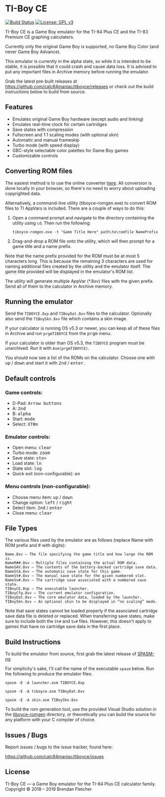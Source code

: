 # TI-Boy CE

[![Build Status](https://travis-ci.org/calc84maniac/tiboyce.svg)](https://travis-ci.org/calc84maniac/tiboyce)
[![License: GPL v3](https://img.shields.io/badge/License-GPLv3-blue.svg)](https://www.gnu.org/licenses/gpl-3.0)

TI-Boy CE is a Game Boy emulator for the TI-84 Plus CE and the TI-83 Premium CE graphing calculators.

Currently only the original Game Boy is supported, no Game Boy Color (and never Game Boy Advance).

This emulator is currently in the alpha state, so while it is intended to be stable, it is possible that it could crash and cause data loss. It is advised to put any important files in Archive memory before running the emulator.

Grab the latest pre-built releases at <https://github.com/calc84maniac/tiboyce/releases> or check out the build instructions below to build from source.

## Features

*   Emulates original Game Boy hardware (except audio and linking)
*   Emulates real-time clock for certain cartridges
*   Save states with compression
*   Fullscreen and 1:1 scaling modes (with optional skin)
*   Automatic and manual frameskip
*   Turbo mode (with speed display)
*   GBC-style selectable color palettes for Game Boy games
*   Customizable controls

## Converting ROM files

The easiest method is to use the online converter [here](https://calc84maniac.github.io/tiboyce/converter).
All conversion is done locally in your browser, so there's no need to worry about uploading copyrighted data.

Alternatively, a command-line utility (tiboyce-romgen.exe) to convert ROM files to TI AppVars is included. There are a couple of ways to do this:

1.  Open a command prompt and navigate to the directory containing the utility using `cd`. Then run the following:

        tiboyce-romgen.exe -t "Game Title Here" path\to\romfile NamePrefix

2.  Drag-and-drop a ROM file onto the utility, which will then prompt for a game title and a name prefix.

Note that the name prefix provided for the ROM must be at most 5 characters long. This is because the remaining 3 characters are used for naming additional files created by the utility and the emulator itself. The game title provided will be displayed in the emulator's ROM list.

The utility will generate multiple AppVar (*.8xv) files with the given prefix. Send all of them to the calculator in Archive memory.

## Running the emulator

Send the `TIBOYCE.8xp` and `TIBoyDat.8xv` files to the calculator. Optionally also send the `TIBoySkn.8xv` file which contains a skin image.

If your calculator is running OS v5.3 or newer, you can keep all of these files in Archive and run `prgmTIBOYCE` from the <kbd>prgm</kbd> menu.

If your calculator is older than OS v5.3, the `TIBOYCE` program must be unarchived. Run it with `Asm(prgmTIBOYCE)`.

You should now see a list of the ROMs on the calculator. Choose one with <kbd>up</kbd> / <kbd>down</kbd> and start it with <kbd>2nd</kbd> / <kbd>enter</kbd>.

## Default controls

### Game controls:
*   D-Pad: <kbd>Arrow buttons</kbd>
*   A: <kbd>2nd</kbd>
*   B: <kbd>alpha</kbd>
*   Start: <kbd>mode</kbd>
*   Select: <kbd>XTθn</kbd>

### Emulator controls:
*   Open menu: <kbd>clear</kbd>
*   Turbo mode: <kbd>zoom</kbd>
*   Save state: <kbd>sto></kbd>
*   Load state: <kbd>ln</kbd>
*   State slot: <kbd>log</kbd>
*   Quick exit (non-configurable): <kbd>on</kbd>

### Menu controls (non-configurable):
*   Choose menu item: <kbd>up</kbd> / <kbd>down</kbd>
*   Change option: <kbd>left</kbd> / <kbd>right</kbd>
*   Select item: <kbd>2nd</kbd> / <kbd>enter</kbd>
*   Close menu: <kbd>clear</kbd>

## File Types

The various files used by the emulator are as follows (replace Name with ROM prefix and # with digits):

    Name.8xv — The file specifying the game title and how large the ROM is.
    NameR##.8xv — Multiple files containing the actual ROM data.
    NameSAV.8xv — The contents of the battery-backed cartridge save data.
    NameStA.8xv — The automatic save state for this game.
    NameSt#.8xv — The manual save state for the given numbered slot.
    NameSv#.8xv — The cartridge save associated with a numbered save state.
    TIBoyCE.8xp — The executable launcher.
    TIBoyCfg.8xv — The current emulator configuration.
    TIBoyDat.8xv — The core emulator data, loaded by the launcher.
    TIBoySkn.8xv — An optional skin to be displayed in “no scaling” mode.

Note that save states cannot be loaded properly if the associated cartridge save data file is deleted or replaced. When transferring save states, make sure to include both the `St#` and `Sv#` files. However, this doesn't apply to games that have no cartridge save data in the first place.

## Build Instructions

To build the emulator from source, first grab the latest release of [SPASM-ng](https://github.com/alberthdev/spasm-ng/releases).

For simplicity's sake, I'll call the name of the executable `spasm` below. Run the following to produce the emulator files:

    spasm -E -A launcher.asm TIBOYCE.8xp

    spasm -E -A tiboyce.asm TIBoyDat.8xv

    spasm -E -A skin.asm TIBoySkn.8xv

To build the rom generation tool, use the provided Visual Studio solution in the [tiboyce-romgen](tiboyce-romgen) directory, or theoretically you can build the source for any platform with your C compiler of choice.

## Issues / Bugs

Report issues / bugs to the issue tracker, found here:

<https://github.com/calc84maniac/tiboyce/issues>

## License

TI-Boy CE — a Game Boy emulator for the TI-84 Plus CE calculator family.
Copyright © 2018 – 2019 Brendan Fletcher
